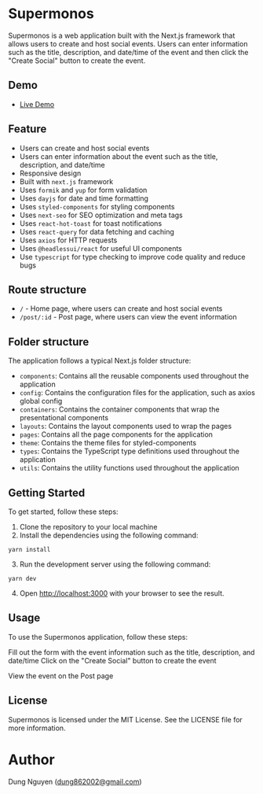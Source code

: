 # Supermonos

Supermonos is a web application built with the Next.js framework that allows users to create and host social events. Users can enter information such as the title, description, and date/time of the event and then click the "Create Social" button to create the event.

## Demo

- [Live Demo](https://supermono-social.vercel.app/)

## Feature

- Users can create and host social events
- Users can enter information about the event such as the title, description, and date/time
- Responsive design
- Built with `next.js` framework
- Uses `formik` and `yup` for form validation
- Uses `dayjs` for date and time formatting
- Uses `styled-components` for styling components
- Uses `next-seo` for SEO optimization and meta tags
- Uses `react-hot-toast` for toast notifications
- Uses `react-query` for data fetching and caching
- Uses `axios` for HTTP requests
- Uses `@headlessui/react` for useful UI components
- Use `typescript` for type checking to improve code quality and reduce bugs

## Route structure

- `/` - Home page, where users can create and host social events
- `/post/:id` - Post page, where users can view the event information

## Folder structure

The application follows a typical Next.js folder structure:

- `components`: Contains all the reusable components used throughout the application
- `config`: Contains the configuration files for the application, such as axios global config
- `containers`: Contains the container components that wrap the presentational components
- `layouts`: Contains the layout components used to wrap the pages
- `pages`: Contains all the page components for the application
- `theme`: Contains the theme files for styled-components
- `types`: Contains the TypeScript type definitions used throughout the application
- `utils`: Contains the utility functions used throughout the application

## Getting Started

To get started, follow these steps:

1. Clone the repository to your local machine
2. Install the dependencies using the following command:

```
yarn install
```

3. Run the development server using the following command:

```
yarn dev
```

4. Open [http://localhost:3000](http://localhost:3000) with your browser to see the result.

## Usage

To use the Supermonos application, follow these steps:

Fill out the form with the event information such as the title, description, and date/time
Click on the "Create Social" button to create the event

View the event on the Post page

## License

Supermonos is licensed under the MIT License. See the LICENSE file for more information.

# Author

Dung Nguyen (dung862002@gmail.com)
